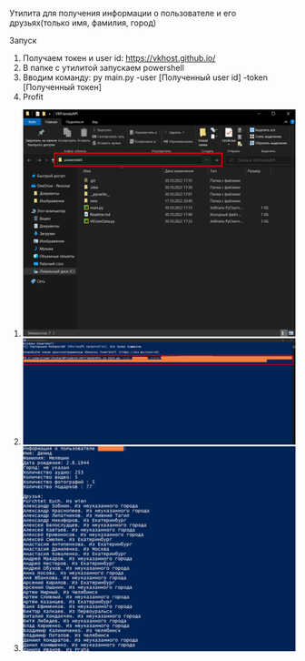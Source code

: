 Утилита для получения информации о пользователе и его друзьях(только имя, фамилия, город)

Запуск
1) Получаем токен и user id: https://vkhost.github.io/
2) В папке с утилитой запускаем powershell
3) Вводим команду: py main.py -user [Полученный user id] -token [Полученный токен]
4) Profit

1. ![image](https://github.com/MeleshinDA/VKFriendsAPI/blob/master/example/example1.png)
2. ![image](https://github.com/MeleshinDA/VKFriendsAPI/blob/master/example/example2.png)
3. ![image](https://github.com/MeleshinDA/VKFriendsAPI/blob/master/example/example3.png)
